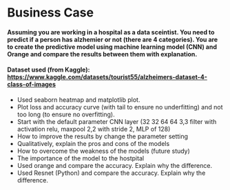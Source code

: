 # Business Case
#### Assuming you are working in a hospital as a data sceintist. You need to predict if a person has alzhemier or not (there are 4 categories). You are to create the predictive model using machine learning model (CNN) and Orange and compare the results between them with explanation.
#### Dataset used (from Kaggle): https://www.kaggle.com/datasets/tourist55/alzheimers-dataset-4-class-of-images
- Used seaborn heatmap and matplotlib plot.
- Plot loss and accuracy curve (with tail to ensure no underfitting) and not too long (to ensure no overfitting).
- Start with the default parameter CNN layer (32 32 64 64 3,3 filter with activation relu, maxpool 2,2 with stride 2, MLP of 128)
- How to improve the results by change the parameter setting
- Qualitatively, explain the pros and cons of the models
- How to overcome the weakness of the models (future study)
- The importance of the model to the hostpital
- Used orange and compare the accuracy. Explain why the difference.
- Used Resnet (Python) and compare the accuracy. Explain why the difference.
